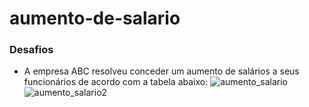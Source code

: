 # aumento-de-salario

### Desafios 
- A empresa ABC resolveu conceder um aumento de salários a seus funcionários de acordo com a tabela abaixo:
![aumento_salario](https://user-images.githubusercontent.com/82780957/188334533-c939827f-3a0d-4a56-ae62-0d20accdd3d0.png) ![aumento_salario2](https://user-images.githubusercontent.com/82780957/188334722-9dbce815-6177-48dc-a7c9-e168ef03f7a7.png)




